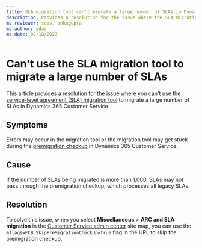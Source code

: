 ```yaml
---
title: SLA migration tool can't migrate a large number of SLAs in Dynamics 365 Customer Service
description: Provides a resolution for the issue where the SLA migration tool can't migrate a large number of SLAs in Microsoft Dynamics 365 Customer Service.
ms.reviewer: sdas, ankugupta
ms.author: sdas
ms.date: 08/18/2023
---
```

# Can't use the SLA migration tool to migrate a large number of SLAs

This article provides a resolution for the issue where you can't use the [service-level agreement (SLA) migration tool](/dynamics365/customer-service/migrate-automatic-record-creation-and-sla-agreements) to migrate a large number of SLAs in Dynamics 365 Customer Service.

## Symptoms

Errors may occur in the migration tool or the migration tool may get stuck during the [premigration checkup](/dynamics365/customer-service/migrate-automatic-record-creation-and-sla-agreements#premigration-checkup) in Dynamics 365 Customer Service.

## Cause

If the number of SLAs being migrated is more than 1,000, SLAs may not pass through the premigration checkup, which processes all legacy SLAs.

## Resolution

To solve this issue, when you select **Miscellaneous** > **ARC and SLA migration** in the [Customer Service admin center](/dynamics365/customer-service/cs-admin-center) site map, you can use the `&flags=FCB.SkipPreMigrationCheckUp=true` flag in the URL to skip the premigration checkup.
